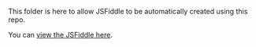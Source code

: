This folder is here to allow JSFiddle to be automatically created using this repo.

You can [view the JSFiddle here](https://jsfiddle.net/gh/get/library/pure/onfido/velocity-sdk-ui/tree/master/demo/fiddle/).
